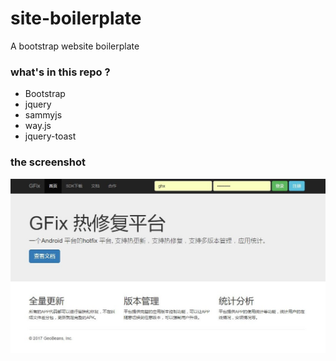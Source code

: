 # site-boilerplate

A bootstrap website boilerplate

### what's in this repo ? 

- Bootstrap
- jquery
- sammyjs
- way.js
- jquery-toast

### the screenshot

<img src="./screenshot.jpg"/>
